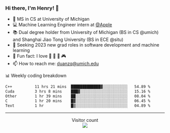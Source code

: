 ### Hi there, I'm Henry! 👋

- 🔭 MS in CS at University of Michigan
- 💻 Machine Learning Engineer intern at [@Apple](https://github.com/apple)
- 📚 Dual degree holder from University of Michigan (BS in CS @umich) and Shanghai Jiao Tong University (BS in ECE @situ)
- 🤖 Seeking 2023 new grad roles in software development and machine learning
- 🍁 Fun fact: I love 📸 🏓 🍜 🎮
- 📫 How to reach me: [duanzq@umich.edu](mailto:duanzq@umich.edu)

📊 Weekly coding breakdown
<!--START_SECTION:waka-->

```txt
C++          11 hrs 21 mins  █████████████▓░░░░░░░░░░░   54.89 %
Cuda         3 hrs 8 mins    ███▓░░░░░░░░░░░░░░░░░░░░░   15.16 %
Other        1 hr 39 mins    ██░░░░░░░░░░░░░░░░░░░░░░░   08.04 %
C            1 hr 20 mins    █▓░░░░░░░░░░░░░░░░░░░░░░░   06.45 %
Text         1 hr            █▒░░░░░░░░░░░░░░░░░░░░░░░   04.89 %
```

<!--END_SECTION:waka-->

***
<p align="center"> 
  Visitor count<br>
  <img src="https://profile-counter.glitch.me/zlzq-duanzq/count.svg" />
</p>

<!-- ![Henry Duan's GitHub stats](https://github-readme-stats.vercel.app/api?username=zlzq-duanzq&show_icons=true)

![trophy](https://github-profile-trophy.vercel.app/?username=zlzq-duanzq&column=7)

[![Top Langs](https://github-readme-stats.vercel.app/api/top-langs/?username=zlzq-duanzq&layout=compact)](https://github.com/zlzq-duanzq/github-readme-stats) -->
